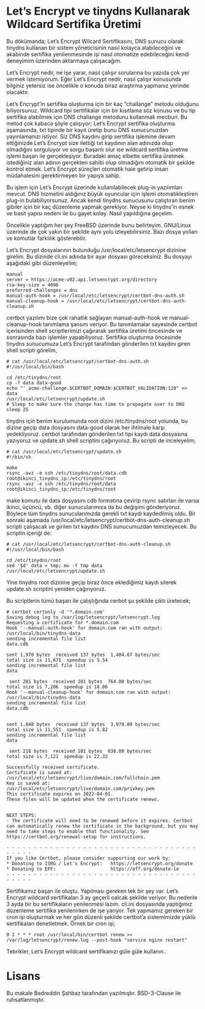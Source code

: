 # Let’s Encrypt ve tinydns Kullanarak Wildcard Sertifika Üretimi

Bu dökümanda; Let’s Encrypt Wilcard Sertifikasını, DNS sunucu olarak tinydns kullanan bir sistem yöneticisinin nasıl kolayca alabileceğini ve akabinde sertifika yenilenmesinde işi nasıl otomatize edebileceğini kendi deneyimim üzerinden aktarmaya çalışacağım.

 Let’s Encrypt nedir, ne işe yarar, nasıl çalışır sorularına bu yazıda çok yer vermek istemiyorum. Eğer Let’s Encrypt nedir, nasıl çalışır konusunda bilginiz yetersiz ise öncelikle o konuda biraz araştırma yapmanız yerinde olacaktır.

 Let’s Encrypt’in sertifika oluşturma için bir kaç “challange” metodu olduğunu biliyorsunuz. Wildcard tipi sertifikalar için bir kısıtlama söz konusu ve bu tip sertifika alabilmek için DNS challange metodunu kullanmak mecburi. Bu metod çok kabaca şöyle çalışıyor; Let’s Encrypt sertifika oluşturma aşamasında, txt tipinde bir kayıt üretip bunu DNS sunucunuzdan yayınlamanızı istiyor. Siz DNS kaydını girip sertifika işlemine devam ettiğinizde Let’s Encrypt size ilettiği txt kaydının alan adınızda olup olmadığını sorguluyor ve sorgu başarılı olur ise wildcard sertifika üretme işlemi başarı ile gerçekleşiyor. Buradaki amaç elbette sertifika üretmek istediğiniz alan adının gerçekten sahibi olup olmadığını otomatik bir şekilde kontrol etmek. Let’s Encrypt süreçleri otomatik hale getirip insan müdahalesini gerektirmeyen bir yapıya sahip.

 Bu işlem için Let’s Encrypt üzerinde kullanılabilecek plug-in yazılımları mevcut. DNS hizmetini aldığınız büyük oyuncular için işlemi otomatikleştiren plug-in bulabiliyorsunuz. Ancak kendi tinydns sunucusunu çalıştıran benim gibiler için bir kaç düzenleme yapmak gerekiyor. Neyse ki tinydns’in esnek ve basit yapısı nedeni ile bu gayet kolay. Nasıl yapıldığına geçelim.

 Öncelikle yaptığım her şey FreeBSD üzerinde bunu belirteyim. GNU/Linux üzerinde de çok yakın bir şekilde aynı yolu izleyebilirsiniz. Bazı dosya yolları ve komutlar farklılık gösterebilir.

 Let’s Encrypt dosyalarının bulunduğu /usr/local/etc/letsencrypt dizinine girelim. Bu dizinde cli.ini adında bir ayar dosyası göreceksiniz. Bu dosyayı aşağıdaki gibi düzenleyelim;

 ```
 manual
server = https://acme-v02.api.letsencrypt.org/directory
rsa-key-size = 4096
preferred-challenges = dns
manual-auth-hook = /usr/local/etc/letsencrypt/certbot-dns-auth.sh
manual-cleanup-hook = /usr/local/etc/letsencrypt/certbot-dns-auth-cleanup.sh
 ```

 certbot yazılımı bize çok rahatlık sağlayan manual-auth-hook ve manual-cleanup-hook tanımlama şansını veriyor. Bu tanımlamalar sayesinde certbot içerisinden shell scriptlerimizi çağırarak sertifika üretimi öncesinde ve sonrasında bazı işlemler yapabiliyoruz. Sertifika oluşturma öncesinde tinydns sunucumuza Let’s Encrypt tarafından gönderilen txt kaydını giren shell scripti görelim,

 ```
 # cat /usr/local/etc/letsencrypt/certbot-dns-auth.sh
#!/usr/local/bin/bash
 ```

 ```
 cd /etc/tinydns/root
cp -f data data-good
echo "'_acme-challenge.$CERTBOT_DOMAIN:$CERTBOT_VALIDATION:120" >> data
/usr/local/etc/letsencrypt/update.sh
# Sleep to make sure the change has time to propagate over to DNS
sleep 25
 ```

 tinydns için benim kurulumunda root dizini /etc/tinydns/root yolunda, bu dizine geçip data dosyasını data-good olarak her ihtimale karşı yedekliyoruz. certbot tarafından gönderilen txt tipi kaydı data dosyasına yazıyoruz ve update.sh shell scriptini çağırıyoruz. Bu scripti de inceleyelim;

 ```
 # cat /usr/local/etc/letsencrypt/update.sh
#!/bin/sh
 ```

 ```
 make
rsync -avz -e ssh /etc/tinydns/root/data.cdb root@ikinci_tinydns_ip:/etc/tinydns/root
rsync -avz -e ssh /etc/tinydns/root/data root@ikinci_tinydns_ip:/etc/tinydns/root
 ```

 make komutu ile data dosyasını cdb formatına çevirip rsync satırları ile varsa ikinci, üçüncü, vb. diğer sunucularımıza da bu değişimi gönderiyoruz. Böylece tüm tinydns sunucularımızda gerekli txt kaydı kaydedilmiş oldu. Bir sonraki aşamada /usr/local/etc/letsencrypt/certbot-dns-auth-cleanup.sh scripti çalışacak ve girilen txt kaydını DNS sunucumuzdan temizleyecek. Bu scriptin içeriği de:

 ```
 # cat /usr/local/etc/letsencrypt/certbot-dns-auth-cleanup.sh
#!/usr/local/bin/bash

cd /etc/tinydns/root
sed '$d' data > tmp; mv -f tmp data
/usr/local/etc/letsencrypt/update.sh
 ```

 Yine tinydns root dizinine geçip biraz önce eklediğimiz kaydı silerek update.sh scriptini yeniden çağırıyoruz.

 Bu scriptlerin tümü başarı ile çalıştığında cerbot şu şekilde çıktı üretecek;

 ```
 # certbot certonly -d '*.domain.com'
Saving debug log to /var/log/letsencrypt/letsencrypt.log
Requesting a certificate for *.domain.com
Hook '--manual-auth-hook' for domain.com ran with output:
 /usr/local/bin/tinydns-data
 sending incremental file list
 data.cdb

 sent 1,970 bytes  received 137 bytes  1,404.67 bytes/sec
 total size is 11,671  speedup is 5.54
 sending incremental file list
 data

  sent 281 bytes  received 101 bytes  764.00 bytes/sec
 total size is 7,206  speedup is 18.86
Hook '--manual-cleanup-hook' for domain.com ran with output:
 /usr/local/bin/tinydns-data
 sending incremental file list
 data.cdb


 sent 1,848 bytes  received 137 bytes  3,970.00 bytes/sec
 total size is 11,551  speedup is 5.82
 sending incremental file list
 data

  sent 218 bytes  received 101 bytes  638.00 bytes/sec
 total size is 7,121  speedup is 22.32

 Successfully received certificate.
Certificate is saved at: /usr/local/etc/letsencrypt/live/domain.com/fullchain.pem
Key is saved at:         /usr/local/etc/letsencrypt/live/domain.com/privkey.pem
This certificate expires on 2022-04-01.
These files will be updated when the certificate renews.


NEXT STEPS:
- The certificate will need to be renewed before it expires. Certbot can automatically renew the certificate in the background, but you may need to take steps to enable that functionality. See https://certbot.org/renewal-setup for instructions.

- - - - - - - - - - - - - - - - - - - - - - - - - - - - - - - - - - - - - - - -
If you like Certbot, please consider supporting our work by:
 * Donating to ISRG / Let's Encrypt:   https://letsencrypt.org/donate
 * Donating to EFF:                    https://eff.org/donate-le
- - - - - - - - - - - - - - - - - - - - - - - - - - - - - - - - - - - - - - - -
 ```

 Sertifikamız başarı ile oluştu. Yapılması gereken tek bir şey var. Let’s Encrypt wildcard sertifikaları 3 ay geçerli oalcak şekilde veriyor. Bu nedenle 3 ayda bir bu sertifikaların yenilenmesi lazım. cli.ini dosyasında yaptığımız düzenleme sertifika yenilenirken de işe yarıyor. Tek yapmamız gereken bir cron işi oluşturmak ve her gün düzenli şekilde certbot’a sistemimizde yüklü sertifikaları denetletmek. Örnek bir cron işi;

 ```
 0 1 * * * root /usr/local/bin/certbot renew >> /var/log/letsencrypt/renew.log --post-hook "service nginx restart"
 ```

 Tebrikler, Let’s Encrypt wildcard sertifikanızı güle güle kullanın..

# Lisans

Bu makale Bedreddin Şahbaz tarafından yazılmıştır. BSD-3-Clause ile ruhsatlanmıştır.
